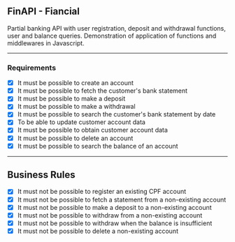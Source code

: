 ## FinAPI - Fiancial
  Partial banking API with user registration, deposit and withdrawal functions, user and balance queries. Demonstration of application of functions and middlewares in Javascript.

---

### Requirements

- [X] It must be possible to create an account
- [X] It must be possible to fetch the customer's bank statement
- [X] It must be possible to make a deposit
- [X] It must be possible to make a withdrawal
- [X] It must be possible to search the customer's bank statement by date
- [X] To be able to update customer account data
- [X] It must be possible to obtain customer account data
- [X] It must be possible to delete an account
- [X] It must be possible to search the balance of an account

---

## Business Rules

- [X] It must not be possible to register an existing CPF account
- [X] It must not be possible to fetch a statement from a non-existing account
- [X] It must not be possible to make a deposit to a non-existing account
- [X] It must not be possible to withdraw from a non-existing account
- [X] It must not be possible to withdraw when the balance is insufficient
- [X] It must not be possible to delete a non-existing account
